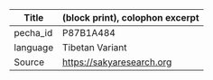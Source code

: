 |Title | (block print), colophon excerpt 
| --- | --- 
|pecha_id | P87B1A484
|language | Tibetan Variant
|Source | https://sakyaresearch.org